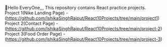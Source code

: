 👋Hello EveryOne,,, This repository contains React practice projects.
<br>
Project 1(Nike Landing Page) - (https://github.com/IshikaSinghRajput/React10Projects/tree/main/project1)
<br>
Project 2(Contact Page) - (https://github.com/IshikaSinghRajput/React10Projects/tree/main/project-2)
<br>
Project 3(Food Order Page) - (https://github.com/IshikaSinghRajput/React10Projects/tree/main/project-3)
